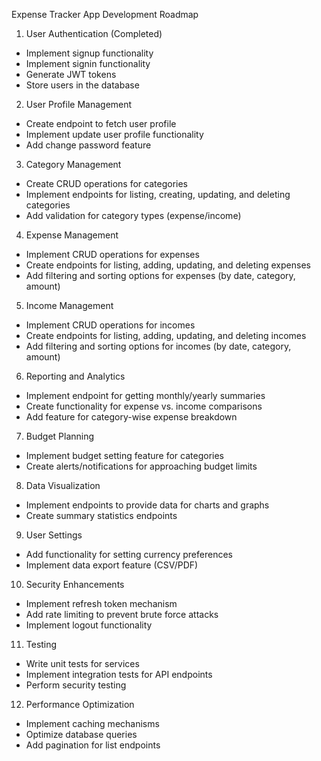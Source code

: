Expense Tracker App Development Roadmap

1. User Authentication (Completed)

- Implement signup functionality
- Implement signin functionality
- Generate JWT tokens
- Store users in the database

2. User Profile Management

- Create endpoint to fetch user profile
- Implement update user profile functionality
- Add change password feature

3. Category Management

- Create CRUD operations for categories
- Implement endpoints for listing, creating, updating, and deleting categories
- Add validation for category types (expense/income)

4. Expense Management

- Implement CRUD operations for expenses
- Create endpoints for listing, adding, updating, and deleting expenses
- Add filtering and sorting options for expenses (by date, category, amount)

5. Income Management

- Implement CRUD operations for incomes
- Create endpoints for listing, adding, updating, and deleting incomes
- Add filtering and sorting options for incomes (by date, category, amount)

6. Reporting and Analytics

- Implement endpoint for getting monthly/yearly summaries
- Create functionality for expense vs. income comparisons
- Add feature for category-wise expense breakdown

7. Budget Planning

- Implement budget setting feature for categories
- Create alerts/notifications for approaching budget limits

8. Data Visualization

- Implement endpoints to provide data for charts and graphs
- Create summary statistics endpoints

9. User Settings

- Add functionality for setting currency preferences
- Implement data export feature (CSV/PDF)

10. Security Enhancements

- Implement refresh token mechanism
- Add rate limiting to prevent brute force attacks
- Implement logout functionality

11. Testing

- Write unit tests for services
- Implement integration tests for API endpoints
- Perform security testing


12. Performance Optimization

- Implement caching mechanisms
- Optimize database queries
- Add pagination for list endpoints

